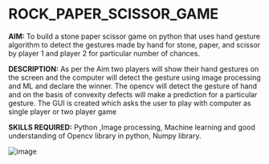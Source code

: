 # ROCK_PAPER_SCISSOR_GAME

**AIM:** To build a stone paper scissor game on python that uses hand gesture algorithm to detect the gestures made by hand for stone, paper, and scissor by player 1 and player 2 for particular number of chances.

**DESCRIPTION:** As per the Aim two players will show their hand gestures on the screen and the computer will detect the gesture using image processing and ML and declare the winner. The opencv will detect the gesture of hand and on the basis of convexity defects will make a prediction for a particular gesture.
The GUI is created which asks the user to play with computer as single player or two player game

**SKILLS REQUIRED:** Python ,Image processing, Machine learning and good understanding of Opencv library in python, Numpy library.

![image](https://user-images.githubusercontent.com/55792010/123235437-7d5b1b00-d4f9-11eb-97fc-1e4555b131a1.png)

